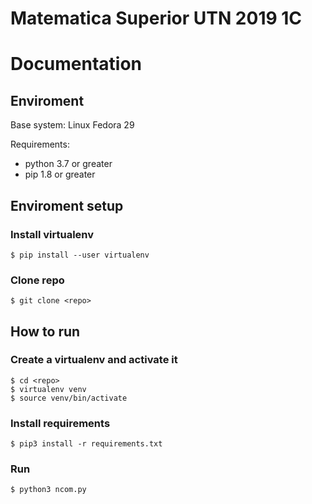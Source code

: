 # Matematica Superior UTN 2019 1C


# Documentation 
## Enviroment

Base system: Linux Fedora 29

Requirements:
 - python 3.7 or greater
 - pip 1.8 or greater

## Enviroment setup
### Install virtualenv

~~~
$ pip install --user virtualenv
~~~

### Clone repo

~~~
$ git clone <repo>
~~~

## How to run
### Create a virtualenv and activate it

~~~
$ cd <repo>
$ virtualenv venv
$ source venv/bin/activate
~~~

### Install requirements

~~~
$ pip3 install -r requirements.txt
~~~

### Run

~~~
$ python3 ncom.py
~~~
